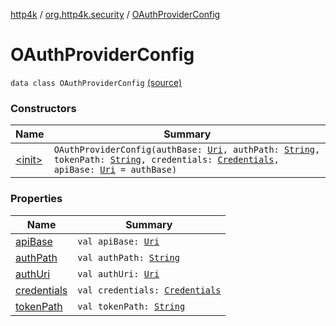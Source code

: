 [http4k](../../index.md) / [org.http4k.security](../index.md) / [OAuthProviderConfig](./index.md)

# OAuthProviderConfig

`data class OAuthProviderConfig` [(source)](https://github.com/http4k/http4k/blob/master/http4k-security-oauth/src/main/kotlin/org/http4k/security/OAuthProviderConfig.kt#L6)

### Constructors

| Name | Summary |
|---|---|
| [&lt;init&gt;](-init-.md) | `OAuthProviderConfig(authBase: `[`Uri`](../../org.http4k.core/-uri/index.md)`, authPath: `[`String`](https://kotlinlang.org/api/latest/jvm/stdlib/kotlin/-string/index.html)`, tokenPath: `[`String`](https://kotlinlang.org/api/latest/jvm/stdlib/kotlin/-string/index.html)`, credentials: `[`Credentials`](../../org.http4k.core/-credentials/index.md)`, apiBase: `[`Uri`](../../org.http4k.core/-uri/index.md)` = authBase)` |

### Properties

| Name | Summary |
|---|---|
| [apiBase](api-base.md) | `val apiBase: `[`Uri`](../../org.http4k.core/-uri/index.md) |
| [authPath](auth-path.md) | `val authPath: `[`String`](https://kotlinlang.org/api/latest/jvm/stdlib/kotlin/-string/index.html) |
| [authUri](auth-uri.md) | `val authUri: `[`Uri`](../../org.http4k.core/-uri/index.md) |
| [credentials](credentials.md) | `val credentials: `[`Credentials`](../../org.http4k.core/-credentials/index.md) |
| [tokenPath](token-path.md) | `val tokenPath: `[`String`](https://kotlinlang.org/api/latest/jvm/stdlib/kotlin/-string/index.html) |
